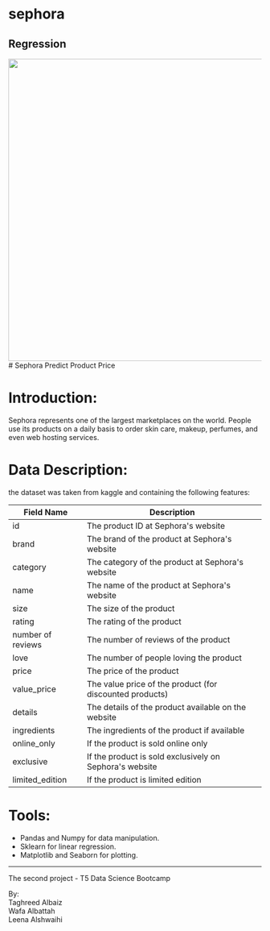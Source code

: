 # sephora
## Regression
<img src="https://github.com/talbaiz/Regression/blob/main/sephora.png" width="800" height="600" />
# Sephora Predict Product Price

# Introduction:

Sephora represents one of the largest marketplaces on the world. People use its products on a daily basis to order skin care, makeup, perfumes, and even web hosting services.
# Data Description:

the dataset was taken from kaggle and containing the following features:


| Field Name                | Description                                                                     |
|---------------------------|---------------------------------------------------------------------------------|
| id                        | The product ID at Sephora's website                                             |
| brand                     | The brand of the product at Sephora's website                                   |
| category                  | The category of the product at Sephora's website                                |
| name                      | The name of the product at Sephora's website                                    |
| size                      | The size of the product                                                         |
| rating                    | The rating of the product                                                       |
| number of reviews         | The number of reviews of the product                                            |
| love                      | The number of people loving the product                                         |
| price                     | The price of the product                                                        |
| value_price               | The value price of the product (for discounted products)                        |
| details                   | The details of the product available on the website                             |
| ingredients	              | The ingredients of the product if available                                     |
| online_only               | If the product is sold online only                                              |
| exclusive                 | If the product is sold exclusively on Sephora's website                         |
| limited_edition           | If the product is limited edition                                               |


# Tools:

- Pandas and Numpy for data manipulation.
- Sklearn for linear regression.
- Matplotlib and Seaborn for plotting.

-----------------------------------------------------

The second project - T5 Data Science Bootcamp

By:<br />
Taghreed Albaiz<br />
Wafa Albattah<br />
Leena Alshwaihi<br />
